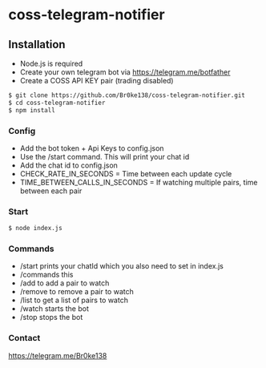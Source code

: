 # coss-telegram-notifier

## Installation
- Node.js is required
- Create your own telegram bot via https://telegram.me/botfather
- Create a COSS API KEY pair (trading disabled)

```sh
$ git clone https://github.com/Br0ke138/coss-telegram-notifier.git
$ cd coss-telegram-notifier
$ npm install
```

### Config
- Add the bot token + Api Keys to config.json
- Use the /start command. This will print your chat id
- Add the chat id to config.json
- CHECK_RATE_IN_SECONDS = Time between each update cycle
- TIME_BETWEEN_CALLS_IN_SECONDS = If watching multiple pairs, time between each pair

### Start
```sh
$ node index.js
```

### Commands
- /start prints your chatId which you also need to set in index.js
- /commands this
- /add to add a pair to watch
- /remove to remove a pair to watch
- /list to get a list of pairs to watch
- /watch starts the bot
- /stop stops the bot

### Contact
https://telegram.me/Br0ke138